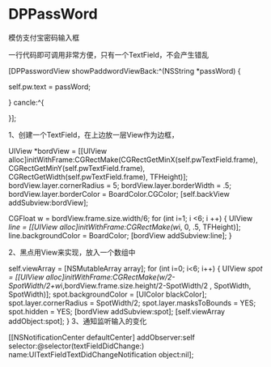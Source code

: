 # DPPassWord
模仿支付宝密码输入框

一行代码即可调用非常方便，只有一个TextField，不会产生错乱

[DPPasswordView showPaddwordViewBack:^(NSString *passWord) {
        
   self.pw.text = passWord;
        
 } cancle:^{
    
 }];

1、创建一个TextField，在上边放一层View作为边框，

UIView *bordView = [[UIView alloc]initWithFrame:CGRectMake(CGRectGetMinX(self.pwTextField.frame), CGRectGetMinY(self.pwTextField.frame), CGRectGetWidth(self.pwTextField.frame), TFHeight)];
    bordView.layer.cornerRadius = 5;
    bordView.layer.borderWidth = .5;
    bordView.layer.borderColor = BoardColor.CGColor;
   [self.backView addSubview:bordView];

   CGFloat w = bordView.frame.size.width/6;
   for (int i=1; i <6; i ++) {
      UIView *line = [[UIView alloc]initWithFrame:CGRectMake(w*i, 0, .5, TFHeight)];
       line.backgroundColor = BoardColor;
       [bordView addSubview:line];
   }

2、黑点用View来实现，放入一个数组中

self.viewArray = [NSMutableArray array];
    for (int i=0; i<6; i++) {
        UIView *spot = [[UIView alloc]initWithFrame:CGRectMake(w/2-SpotWidth/2+w*i,bordView.frame.size.height/2-SpotWidth/2 , SpotWidth, SpotWidth)];
        spot.backgroundColor = [UIColor blackColor];
        spot.layer.cornerRadius = SpotWidth/2;
        spot.layer.masksToBounds = YES;
        spot.hidden = YES;
        [bordView addSubview:spot];
        [self.viewArray addObject:spot];
    }
3、通知监听输入的变化

[[NSNotificationCenter defaultCenter] addObserver:self
                                                 selector:@selector(textFieldDidChange:)
                                                     name:UITextFieldTextDidChangeNotification
                                                   object:nil];

